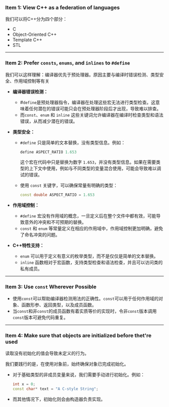 ### Item 1: View C++ as a federation of languages

我们可以将C++分为四个部分：

- C
- Object-Oriented C++
- Template C++
- STL

---

### Item 2: Prefer `consts`, `enums`, and `inlines` to `#define`

我们可以这样理解：编译器优先于预处理器。原因主要与编译时错误检测、类型安全、作用域控制等有关

- **编译器错误检测：**

  - #`define`是预处理器指令，编译器在处理这些宏无法进行类型检查。这意味着任何潜在的错误可能只会在预处理器阶段后才出现，导致难以排查。
  - 而`const`、`enum` 和 `inline` 这些关键词允许编译器在编译时检查类型和语法错误，从而减少潜在的错误。

- **类型安全：**

  - `#define` 只是简单的文本替换，没有类型信息。例如：

    ```c++
    define ASPECT_RATIO 1.653
    ```

    这个宏在代码中只是替换为数字 `1.653`，并没有类型信息。如果在需要类型的上下文中使用，例如与不同类型的变量混合使用，可能会导致难以调试的错误。

  - 使用 `const` 关键字，可以确保常量有明确的类型：

    ```c++
    const double ASPECT_RATIO = 1.653
    ```

- **作用域控制：**
  - `#define` 宏没有作用域的概念，一旦定义后在整个文件中都有效，可能导致意外的冲突和不可预期的替换。
  - `const` 和 `enum` 等常量定义在相应的作用域中，作用域控制更加明确，避免了命名冲突的问题。

- **C++特性支持：**
  - `enum` 可以用于定义有意义的枚举类型，而不是仅仅是简单的文本替换。
  - `inline` 函数相对于宏函数，支持类型检查和语法检查，并且可以访问类的私有成员。	

---

### Item 3: Use `const` Wherever Possible

- 使用`const`可以帮助编译器检测用法的正确性。`const`可以用于任何作用域的对象、函数形参、返回类型，以及成员函数。
- 当`const`和非`const`的成员函数有着实质等价的实现时，令非`const`版本调用`const`版本可避免代码重复。

---

### Item 4: Make sure that objects are initialized before thet're used

读取没有初始化的值会导致未定义的行为。

我们要践行的是，在使用对象前，始终确保对象已完成初始化。

- 对于基础类型的非成员变量来说，我们需要手动进行初始化。例如：

  ```c++
  int x = 0;
  const char* text = "A C-style String";
  ```

- 而其他情况下，初始化则会由构造器负责实现。


